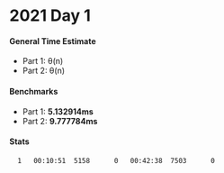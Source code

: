 # 2021 Day 1

#### General Time Estimate
- Part 1: θ(n) 
- Part 2: θ(n)

#### Benchmarks
- Part 1: **5.132914ms**
- Part 2: **9.777784ms**



#### Stats
```
  1   00:10:51  5158      0   00:42:38  7503      0
 ```